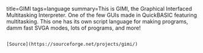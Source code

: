 title=GIMI
tags=language
summary=This is GIMI, the Graphical Interfaced Multitasking Interpreter. One of the few GUIs made in QuickBASIC featuring multitasking. This one has its own script language for making programs, damm fast SVGA modes, lots of programs, and more!
~~~~~~

[Source](https://sourceforge.net/projects/gimi/)

